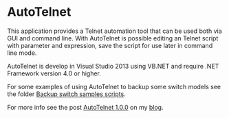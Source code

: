 # AutoTelnet
This application provides a Telnet automation tool that can be used both via GUI and command line. With AutoTelnet is possible editing an Telnet script with parameter and expression, save the script for use later in command line mode.

AutoTelnet is develop in Visual Studio 2013 using VB.NET and require .NET Framework version 4.0 or higher.

For some examples of using AutoTelnet to backup some switch models see the folder [Backup switch samples scripts](https://github.com/ermannog/AutoTelnet/tree/master/Backup%20switch%20samples%20scripts).

For more info see the post [AutoTelnet 1.0.0](https://www.devadmin.it/2016/08/12/autotelnet-1-0-0/) on my [blog](https://www.devadmin.it/).
